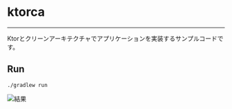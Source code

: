 # ktorca

---

Ktorとクリーンアーキテクチャでアプリケーションを実装するサンプルコードです。

## Run

```shell
./gradlew run
```

![結果](./imgaes/result.png)
